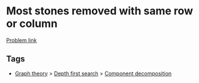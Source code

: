 # Most stones removed with same row or column

[Problem link](https://leetcode.com/problems/most-stones-removed-with-same-row-or-column)

## Tags

* [Graph theory](/README.md#Graph_theory) > [Depth first search](/README.md#Graph_theory-Depth_first_search) > [Component decomposition](/README.md#Graph_theory-Depth_first_search-Component_decomposition)
